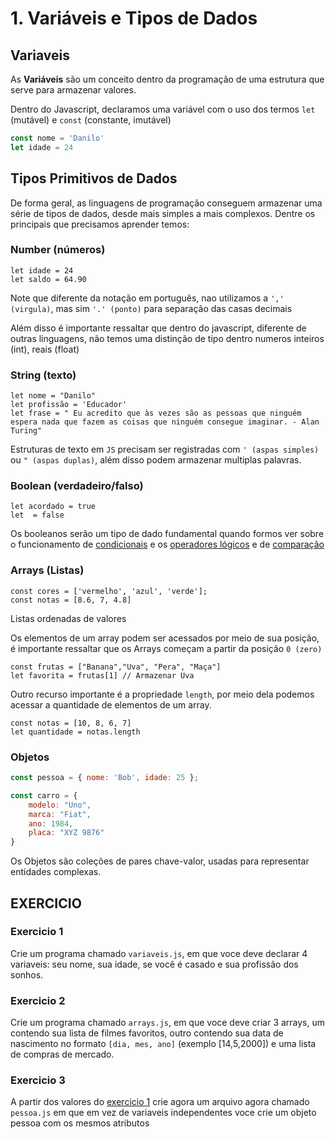 # 1. Variáveis e Tipos de Dados

## Variaveis

As **Variáveis** são um conceito dentro da programação de uma estrutura que serve para armazenar valores.

Dentro do Javascript, declaramos uma variável com o uso dos termos `let` (mutável) e `const` (constante, imutável)

```js
const nome = 'Danilo'
let idade = 24
```
## Tipos Primitivos de Dados

De forma geral, as linguagens de programação conseguem armazenar uma série de tipos de dados, desde mais simples a mais complexos. Dentre os principais que precisamos aprender temos:

### Number (números)
```Js
let idade = 24
let saldo = 64.90
```
Note que diferente da notação em português, nao utilizamos a `',' (virgula)`, mas sim `'.' (ponto)` para separação das casas decimais 

Além disso é importante ressaltar que dentro do javascript, diferente de outras linguagens, não temos uma distinção de tipo dentro numeros inteiros (int), reais (float)

### String (texto)
```Js
let nome = "Danilo"
let profissão = 'Educador'
let frase = " Eu acredito que às vezes são as pessoas que ninguém espera nada que fazem as coisas que ninguém consegue imaginar. - Alan Turing"
```

Estruturas de texto em `JS` precisam ser registradas com `' (aspas simples)` ou `" (aspas duplas)`, além disso podem armazenar multiplas palavras.

### Boolean (verdadeiro/falso)
```Js
let acordado = true
let  = false
```

Os booleanos serão um tipo de dado fundamental quando formos ver sobre o funcionamento de [condicionais](/JAVASCRIPT/Condicionais/README.md) e os [operadores lógicos](/JAVASCRIPT/Operadores/README.md) e de [comparação](/JAVASCRIPT/Operadores/README.md/#Comparacao)

### Arrays (Listas)
```Js
const cores = ['vermelho', 'azul', 'verde'];
const notas = [8.6, 7, 4.8]
```
Listas ordenadas de valores

Os elementos de um array podem ser acessados por meio de sua posição, é importante ressaltar que os Arrays começam a partir da posição `0 (zero)`

```Js
const frutas = ["Banana","Uva", "Pera", "Maça"]
let favorita = frutas[1] // Armazenar Uva
```

Outro recurso importante é a propriedade `length`, por meio dela podemos acessar a quantidade de elementos de um array.

```Js
const notas = [10, 8, 6, 7]
let quantidade = notas.length
```

### Objetos 
```js
const pessoa = { nome: 'Bob', idade: 25 };

const carro = {
    modelo: "Uno", 
    marca: "Fiat",
    ano: 1984,
    placa: "XYZ 9876"
}
```

Os Objetos são coleções de pares chave-valor, usadas para representar entidades complexas.

## EXERCICIO

### Exercicio 1
Crie um programa chamado `variaveis.js`, em que voce deve declarar 4 variaveis: seu nome, sua idade, se você é casado e sua profissão dos sonhos.

### Exercicio 2
Crie um programa chamado `arrays.js`, em que voce deve criar 3 arrays, um contendo sua lista de filmes favoritos, outro contendo sua data de nascimento no formato `[dia, mes, ano]` (exemplo [14,5,2000]) e uma lista de compras de mercado.

### Exercicio 3
A partir dos valores do [exercicio 1](#exercicio-1) crie agora um arquivo agora chamado `pessoa.js` em que em vez de variaveis independentes voce crie um objeto pessoa com os mesmos atributos